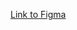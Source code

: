 <a href="https://www.figma.com/file/AH12g3fM2y1OvkMWvR9tsO/QP-Front-End-Task? node id=0%3A1">Link to Figma</a>
